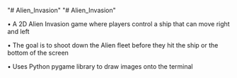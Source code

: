 "# Alien_Invasion" 
"# Alien_Invasion" 

•	A 2D Alien Invasion game where players control a ship that can move right and left

•	The goal is to shoot down the Alien fleet before they hit the ship or the bottom of the screen

•	Uses Python pygame library to draw images onto the terminal

